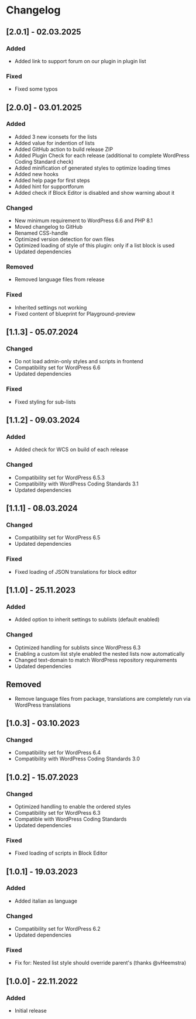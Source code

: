 # Changelog

## [2.0.1] - 02.03.2025

### Added

- Added link to support forum on our plugin in plugin list

### Fixed

- Fixed some typos

## [2.0.0] - 03.01.2025

### Added

- Added 3 new iconsets for the lists
- Added value for indention of lists
- Added GitHub action to build release ZIP
- Added Plugin Check for each release (additional to complete WordPress Coding Standard check)
- Added minification of generated styles to optimize loading times
- Added new hooks
- Added help page for first steps
- Added hint for supportforum
- Added check if Block Editor is disabled and show warning about it

### Changed

- New minimum requirement to WordPress 6.6 and PHP 8.1
- Moved changelog to GitHub
- Renamed CSS-handle
- Optimized version detection for own files
- Optimized loading of style of this plugin: only if a list block is used
- Updated dependencies

### Removed

- Removed language files from release

### Fixed

- Inherited settings not working
- Fixed content of blueprint for Playground-preview

## [1.1.3] - 05.07.2024

### Changed

- Do not load admin-only styles and scripts in frontend
- Compatibility set for WordPress 6.6
- Updated dependencies

### Fixed

- Fixed styling for sub-lists


## [1.1.2] - 09.03.2024

### Added

- Added check for WCS on build of each release

### Changed

- Compatibility set for WordPress 6.5.3
- Compatibility with WordPress Coding Standards 3.1
- Updated dependencies

## [1.1.1] - 08.03.2024

### Changed

- Compatibility set for WordPress 6.5
- Updated dependencies

### Fixed

- Fixed loading of JSON translations for block editor

## [1.1.0] - 25.11.2023

### Added

- Added option to inherit settings to sublists (default enabled)

### Changed

- Optimized handling for sublists since WordPress 6.3
- Enabling a custom list style enabled the nested lists now automatically
- Changed text-domain to match WordPress repository requirements
- Updated dependencies

## Removed

- Remove language files from package, translations are completely run via WordPress translations

## [1.0.3] - 03.10.2023

### Changed

- Compatibility set for WordPress 6.4
- Compatibility with WordPress Coding Standards 3.0

## [1.0.2] - 15.07.2023

### Changed

- Optimized handling to enable the ordered styles
- Compatibility set for WordPress 6.3
- Compatible with WordPress Coding Standards
- Updated dependencies

### Fixed

- Fixed loading of scripts in Block Editor

## [1.0.1] - 19.03.2023

### Added

- Added italian as language

### Changed

- Compatibility set for WordPress 6.2
- Updated dependencies

### Fixed

- Fix for: Nested list style should override parent's (thanks @vHeemstra)

## [1.0.0] - 22.11.2022

### Added

- Initial release
